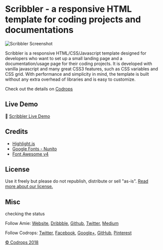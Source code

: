 # Scribbler - a responsive HTML template for coding projects and documentations

![Scribbler Screenshot](./screenshot.jpg)

Scribbler is a responsive HTML/CSS/Javascript template designed for developers who want to set up a small landing page and a documentation/usage page for their coding projects. It is developed with vanilla javascript and many great CSS3 features, such as CSS variables and CSS grid. With performance and simplicity in mind, the template is built without any extra overhead of libraries and is easy to customize.

Check out the details on [Codrops](https://tympanus.net/codrops/2018/01/12/freebie-scribbler-website-template-html-sketch/)

## Live Demo
👋 [Scribbler Live Demo](https://tympanus.net/Freebies/scribbler/)

## Credits
*   [Highlight.js](https://highlightjs.org/)
*   [Google Fonts - Nunito](https://fonts.google.com/specimen/Nunito+Sans)
*   [Font Awesome v4](http://fontawesome.io/)

## License
Use it freely but please do not republish, distribute or sell "as-is". [Read more about our license.](http://tympanus.net/codrops/licensing/)

## Misc
checking the status 

Follow Amie: [Website](https://www.amie-chen.com/), [Dribbble](http://www.dribbble.com/amiechen01), [Github](https://github.com/amiechen), [Twitter](https://twitter.com/hyper_yolo), [Medium](https://medium.com/@hyperyolo)

Follow Codrops: [Twitter](http://www.twitter.com/codrops), [Facebook](http://www.facebook.com/pages/Codrops/159107397912), [Google+](https://plus.google.com/101095823814290637419), [GitHub](https://github.com/codrops), [Pinterest](http://www.pinterest.com/codrops/)

[© Codrops 2018](http://www.codrops.com)


